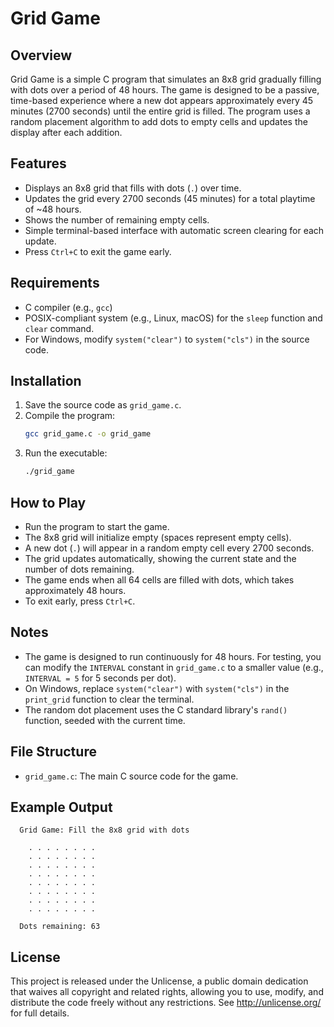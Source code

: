 # Grid Game

## Overview
Grid Game is a simple C program that simulates an 8x8 grid gradually filling with dots over a period of 48 hours. The game is designed to be a passive, time-based experience where a new dot appears approximately every 45 minutes (2700 seconds) until the entire grid is filled. The program uses a random placement algorithm to add dots to empty cells and updates the display after each addition.

## Features
- Displays an 8x8 grid that fills with dots (`.`) over time.
- Updates the grid every 2700 seconds (45 minutes) for a total playtime of ~48 hours.
- Shows the number of remaining empty cells.
- Simple terminal-based interface with automatic screen clearing for each update.
- Press `Ctrl+C` to exit the game early.

## Requirements
- C compiler (e.g., `gcc`)
- POSIX-compliant system (e.g., Linux, macOS) for the `sleep` function and `clear` command.
- For Windows, modify `system("clear")` to `system("cls")` in the source code.

## Installation
1. Save the source code as `grid_game.c`.
2. Compile the program:
   ```bash
   gcc grid_game.c -o grid_game
   ```
3. Run the executable:
   ```bash
   ./grid_game
   ```

## How to Play
- Run the program to start the game.
- The 8x8 grid will initialize empty (spaces represent empty cells).
- A new dot (`.`) will appear in a random empty cell every 2700 seconds.
- The grid updates automatically, showing the current state and the number of dots remaining.
- The game ends when all 64 cells are filled with dots, which takes approximately 48 hours.
- To exit early, press `Ctrl+C`.

## Notes
- The game is designed to run continuously for 48 hours. For testing, you can modify the `INTERVAL` constant in `grid_game.c` to a smaller value (e.g., `INTERVAL = 5` for 5 seconds per dot).
- On Windows, replace `system("clear")` with `system("cls")` in the `print_grid` function to clear the terminal.
- The random dot placement uses the C standard library's `rand()` function, seeded with the current time.

## File Structure
- `grid_game.c`: The main C source code for the game.

## Example Output
```
  Grid Game: Fill the 8x8 grid with dots

    . . . . . . . .
    . . . . . . . .
    . . . . . . . .
    . . . . . . . .
    . . . . . . . .
    . . . . . . . .
    . . . . . . . .
    . . . . . . . .

  Dots remaining: 63
```

## License
This project is released under the Unlicense, a public domain dedication that waives all copyright and related rights, allowing you to use, modify, and distribute the code freely without any restrictions. See http://unlicense.org/ for full details.
